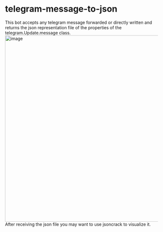 # telegram-message-to-json
This bot accepts any telegram message forwarded or directly written and returns the json representation file of the properties of the telegram.Update.message class.
<img width="1321" height="613" alt="image" src="https://github.com/user-attachments/assets/77a22095-4135-4a7c-8115-f25ce1626e5f" />
After receiving the json file you may want to use jsoncrack to visualize it.

